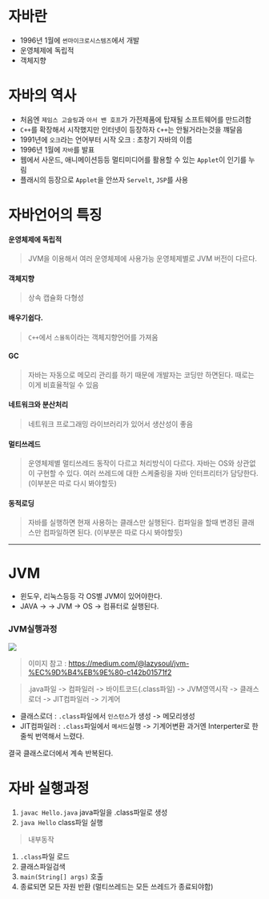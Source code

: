 # 자바란
- 1996년 1월에 ```썬마이크로시스템즈```에서 개발
- 운영체제에 독립적
- 객체지향

# 자바의 역사
- 처음엔 ```제임스 고슬링```과 ```아서 밴 호프```가 가전제품에 탑재될 소프트웨어를 만드려함
- ```C++```를 확장해서 시작했지만 인터넷이 등장하자 ```C++```는 안될거라는것을 꺠달음
- 1991년에 ```오크```라는 언어부터 시작
오크 : 초창기 자바의 이름
- 1996년 1월에 ```자바```를 발표
- 웹에서 사운드, 애니메이션등등 멀티미디어를 활용할 수 있는 ```Applet```이 인기를 누림
- 플래시의 등장으로 ```Applet```을 안쓰자 ```Servelt```, ```JSP```를 사용


# 자바언어의 특징
#### 운영체제에 독립적
> JVM을 이용해서 여러 운영체제에 사용가능 
운영체제별로 JVM 버전이 다르다.

#### 객체지향
> 상속
캡슐화
다형성

#### 배우기쉽다.
> ```C++```에서 ```스몰톡```이라는 객체지향언어를 가져옴

#### GC
> 자바는 자동으로 메모리 관리를 하기 때문에 개발자는 코딩만 하면된다.
때로는 이게 비효율적일 수 있음

#### 네트워크와 분산처리
> 네트워크 프로그래밍 라이브러리가 있어서 생산성이 좋음

#### 멀티쓰레드
> 운영체제별 멀티쓰레드 동작이 다르고 처리방식이 다르다.
자바는 OS와 상관없이 구현할 수 있다.
여러 쓰레드에 대한 스케줄링을 자바 인터프리터가 담당한다. (이부분은 따로 다시 봐야할듯)

#### 동적로딩
> 자바를 실행하면 현재 사용하는 클래스만 실행된다.
 컴파일을 할때 변경된 클래스만 컴파일하면 된다. (이부분은 따로 다시 봐야할듯)

---
# JVM
- 윈도우, 리눅스등등 각 OS별 JVM이 있어야한다.
- JAVA -> -> JVM -> OS -> 컴퓨터로 실행된다.
### JVM실행과정
![](https://velog.velcdn.com/images/bjh0501/post/9ae62038-6052-431b-84c6-0cdd430a5121/image.png)
> 이미지 참고 : https://medium.com/@lazysoul/jvm-%EC%9D%B4%EB%9E%80-c142b01571f2

> .java파일 -> 컴파일러 -> 바이트코드(.class파일) -> JVM영역시작 -> 클래스로더 -> JIT컴파일러 -> 기계어

- 클래스로더 : ```.class```파일에서 ```인스턴스```가 생성 -> 메모리생성
- JIT컴파일러 : ```.class```파일에서 ```메서드```실행 -> 기계어변환
 과거엔 Interperter로 한줄씩 번역해서 느렸다.

결국 클래스로더에서 계속 반복된다.



# 자바 실행과정
1. ```javac Hello.java```
 java파일을 .class파일로 생성
1. ```java Hello```
 class파일 실행
> 내부동작 
   1. ```.class```파일 로드
   2. 클래스파일검색
   3. ```main(String[] args)``` 호출
   4. 종료되면 모든 자원 반환 (멀티쓰레드는 모든 쓰레드가 종료되야함)
   
